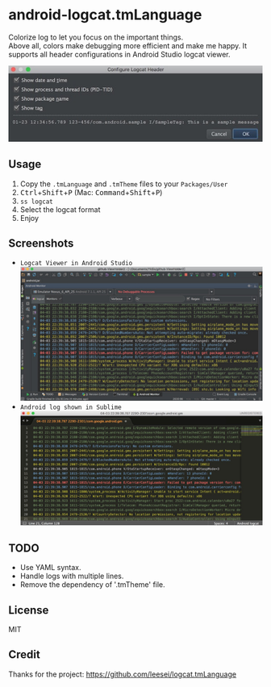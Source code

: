 # android-logcat.tmLanguage

Colorize log to let you focus on the important things.  
Above all, colors make debugging more efficient and make me happy.
It supports all header configurations in Android Studio logcat viewer.

![](screenshots/android_studio_logcat_header.jpg)

## Usage

1. Copy the `.tmLanguage` and `.tmTheme` files to your `Packages/User`
2. <kbd>Ctrl</kbd>+<kbd>Shift</kbd>+<kbd>P</kbd>  (Mac: <kbd>Command</kbd>+<kbd>Shift</kbd>+<kbd>P</kbd>)
3. `ss logcat`
4. Select the logcat format
5. Enjoy

## Screenshots

* `Logcat Viewer in Android Studio`
![](screenshots/android_studio.jpg)
* `Android log shown in Sublime`  
![](screenshots/sublime.jpg)

## TODO

* Use YAML syntax.
* Handle logs with multiple lines.
* Remove the dependency of '.tmTheme' file.

## License

MIT

## Credit

Thanks for the project: https://github.com/leesei/logcat.tmLanguage